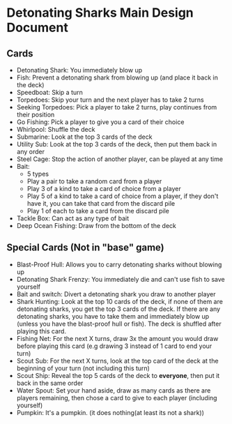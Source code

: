 # Detonating Sharks Main Design Document

## Cards

- Detonating Shark: You immediately blow up
- Fish: Prevent a detonating shark from blowing up (and place it back in the deck)
- Speedboat: Skip a turn
- Torpedoes: Skip your turn and the next player has to take 2 turns
- Seeking Torpedoes: Pick a player to take 2 turns, play continues from their position
- Go Fishing: Pick a player to give you a card of their choice
- Whirlpool: Shuffle the deck
- Submarine: Look at the top 3 cards of the deck
- Utility Sub: Look at the top 3 cards of the deck, then put them back in any order
- Steel Cage: Stop the action of another player, can be played at any time
- Bait:
  - 5 types
  - Play a pair to take a random card from a player
  - Play 3 of a kind to take a card of choice from a player
  - Play 5 of a kind to take a card of choice from a player, if they don't have it, you can take that card from the discard pile
  - Play 1 of each to take a card from the discard pile
- Tackle Box: Can act as any type of bait
- Deep Ocean Fishing: Draw from the bottom of the deck

## Special Cards (Not in "base" game)

- Blast-Proof Hull: Allows you to carry detonating sharks without blowing up
- Detonating Shark Frenzy: You immediately die and can't use fish to save yourself
- Bait and switch: Divert a detonating shark you draw to another player
- Shark Hunting: Look at the top 10 cards of the deck, if none of them are detonating sharks, you get the top 3 cards of the deck. If there are any detonating sharks, you have to take them and immediately blow up (unless you have the blast-proof hull or fish). The deck is shuffled after playing this card.
- Fishing Net: For the next X turns, draw 3x the amount you would draw before playing this card (e.g drawing 3 instead of 1 card to end your turn)
- Scout Sub: For the next X turns, look at the top card of the deck at the beginning of your turn (not including this turn)
- Scout Ship: Reveal the top 5 cards of the deck to **everyone**, then put it back in the same order
- Water Spout: Set your hand aside, draw as many cards as there are players remaining, then chose a card to give to each player (including yourself)
- Pumpkin: It's a pumpkin. (it does nothing(at least its not a shark))